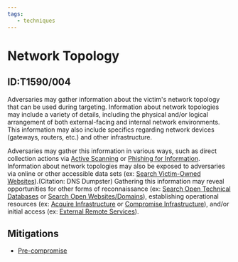 ```yaml
---
tags:
   - techniques
---
```

# Network Topology
## ID:T1590/004
Adversaries may gather information about the victim's network topology that can be used during targeting. Information about network topologies may include a variety of details, including the physical and/or logical arrangement of both external-facing and internal network environments. This information may also include specifics regarding network devices (gateways, routers, etc.) and other infrastructure.

Adversaries may gather this information in various ways, such as direct collection actions via [Active Scanning](/mitre/techniques/T1595) or [Phishing for Information](/mitre/techniques/T1598). Information about network topologies may also be exposed to adversaries via online or other accessible data sets (ex: [Search Victim-Owned Websites](/mitre/techniques/T1594)).(Citation: DNS Dumpster) Gathering this information may reveal opportunities for other forms of reconnaissance (ex: [Search Open Technical Databases](/mitre/techniques/T1596) or [Search Open Websites/Domains](/mitre/techniques/T1593)), establishing operational resources (ex: [Acquire Infrastructure](/mitre/techniques/T1583) or [Compromise Infrastructure](/mitre/techniques/T1584)), and/or initial access (ex: [External Remote Services](/mitre/techniques/T1133)).
## Mitigations
* [Pre-compromise](mitigations/M1056)
